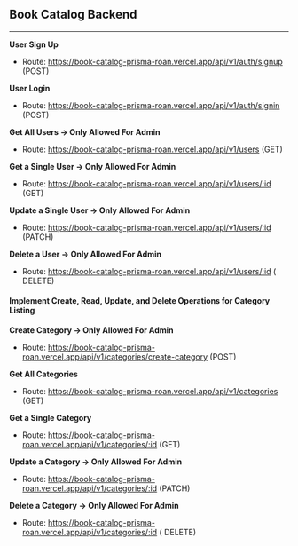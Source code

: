 ## Book Catalog Backend

---

**User Sign Up**

- Route: https://book-catalog-prisma-roan.vercel.app/api/v1/auth/signup (POST)

**User Login**

- Route: https://book-catalog-prisma-roan.vercel.app/api/v1/auth/signin (POST)

**Get All Users → Only Allowed For Admin**

- Route: https://book-catalog-prisma-roan.vercel.app/api/v1/users (GET)

**Get a Single User → Only Allowed For Admin**

- Route: https://book-catalog-prisma-roan.vercel.app/api/v1/users/:id (GET)

**Update a Single User → Only Allowed For Admin**

- Route: https://book-catalog-prisma-roan.vercel.app/api/v1/users/:id (PATCH)

**Delete a User → Only Allowed For Admin**

- Route: https://book-catalog-prisma-roan.vercel.app/api/v1/users/:id ( DELETE)

#### Implement Create, Read, Update, and Delete Operations for Category Listing

**Create Category → Only Allowed For Admin**

- Route: https://book-catalog-prisma-roan.vercel.app/api/v1/categories/create-category (POST)

**Get All Categories**

- Route: https://book-catalog-prisma-roan.vercel.app/api/v1/categories (GET)

**Get a Single Category**

- Route: https://book-catalog-prisma-roan.vercel.app/api/v1/categories/:id (GET)

**Update a Category → Only Allowed For Admin**

- Route: https://book-catalog-prisma-roan.vercel.app/api/v1/categories/:id (PATCH)

**Delete a Category → Only Allowed For Admin**

- Route: https://book-catalog-prisma-roan.vercel.app/api/v1/categories/:id ( DELETE)
